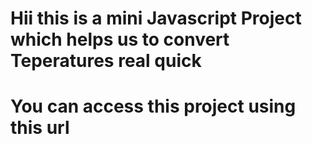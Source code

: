 # Hii this is a mini Javascript Project which helps us to convert Teperatures real quick 
# You can access this project using this url 
